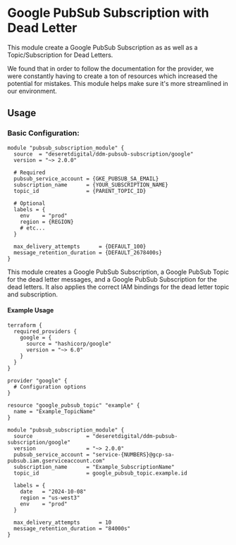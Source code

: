 # Google PubSub Subscription with Dead Letter

This module create a Google PubSub Subscription as as well as a Topic/Subscription for Dead Letters. 

We found that in order to follow the documentation for the provider, we were constantly having to create a ton of resources which increased the potential for mistakes. This module helps make sure it's more streamlined in our environment. 

## Usage

### Basic Configuration:

```hcl
module "pubsub_subscription_module" {
  source  = "deseretdigital/ddm-pubsub-subscription/google"
  version = "~> 2.0.0"
  
  # Required
  pubsub_service_account = {GKE_PUBSUB_SA_EMAIL}
  subscription_name      = {YOUR_SUBSCRIPTION_NAME}
  topic_id               = {PARENT_TOPIC_ID}

  # Optional
  labels = {
    env    = "prod"
    region = {REGION}
    # etc...
  }

  max_delivery_attempts      = {DEFAULT_100}
  message_retention_duration = {DEFAULT_2678400s}
}
```

This module creates a Google PubSub Subscription, a Google PubSub Topic for the dead letter messages, and a Google PubSub Subscription for the dead letters. It also applies the correct IAM bindings for the dead letter topic and subscription. 

#### Example Usage

```hcl
terraform {
  required_providers {
    google = {
      source = "hashicorp/google"
      version = "~> 6.0"
    }
  }
}

provider "google" {
  # Configuration options
}

resource "google_pubsub_topic" "example" {
  name = "Example_TopicName"
}

module "pubsub_subscription_module" {
  source                 = "deseretdigital/ddm-pubsub-subscription/google"
  version                = "~> 2.0.0"
  pubsub_service_account = "service-{NUMBERS}@gcp-sa-pubsub.iam.gserviceaccount.com"
  subscription_name      = "Example_SubscriptionName"
  topic_id               = google_pubsub_topic.example.id
  
  labels = {
    date   = "2024-10-08"
    region = "us-west3"
    env    = "prod"
  }

  max_delivery_attempts      = 10
  message_retention_duration = "84000s"
}
```
